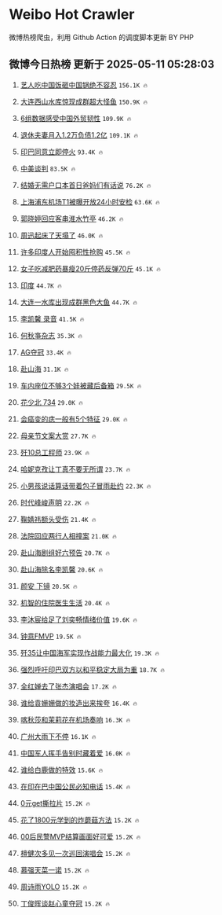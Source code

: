 # Weibo Hot Crawler 



微博热榜爬虫，利用 Github Action 的调度脚本更新 BY PHP 


## 微博今日热榜 更新于 2025-05-11 05:28:03 
1. [艺人吃中国饭砸中国锅绝不容忍](https://s.weibo.com/weibo?q=%23%E8%89%BA%E4%BA%BA%E5%90%83%E4%B8%AD%E5%9B%BD%E9%A5%AD%E7%A0%B8%E4%B8%AD%E5%9B%BD%E9%94%85%E7%BB%9D%E4%B8%8D%E5%AE%B9%E5%BF%8D%23&t=31&band_rank=1&Refer=top) `156.1K 🔥` 

1. [大连西山水库惊现成群超大怪鱼](https://s.weibo.com/weibo?q=%23%E5%A4%A7%E8%BF%9E%E8%A5%BF%E5%B1%B1%E6%B0%B4%E5%BA%93%E6%83%8A%E7%8E%B0%E6%88%90%E7%BE%A4%E8%B6%85%E5%A4%A7%E6%80%AA%E9%B1%BC%23&t=31&band_rank=2&Refer=top) `150.9K 🔥` 

1. [6组数据感受中国外贸韧性](https://s.weibo.com/weibo?q=%236%E7%BB%84%E6%95%B0%E6%8D%AE%E6%84%9F%E5%8F%97%E4%B8%AD%E5%9B%BD%E5%A4%96%E8%B4%B8%E9%9F%A7%E6%80%A7%23&t=31&band_rank=3&Refer=top) `109.9K 🔥` 

1. [退休夫妻月入1.2万负债1.2亿](https://s.weibo.com/weibo?q=%23%E9%80%80%E4%BC%91%E5%A4%AB%E5%A6%BB%E6%9C%88%E5%85%A51.2%E4%B8%87%E8%B4%9F%E5%80%BA1.2%E4%BA%BF%23&t=31&band_rank=4&Refer=top) `109.1K 🔥` 

1. [印巴同意立即停火](https://s.weibo.com/weibo?q=%23%E5%8D%B0%E5%B7%B4%E5%90%8C%E6%84%8F%E7%AB%8B%E5%8D%B3%E5%81%9C%E7%81%AB%23&t=31&band_rank=5&Refer=top) `93.4K 🔥` 

1. [中美谈判](https://s.weibo.com/weibo?q=%E4%B8%AD%E7%BE%8E%E8%B0%88%E5%88%A4&t=31&band_rank=6&Refer=top) `83.5K 🔥` 

1. [结婚无需户口本首日爸妈们有话说](https://s.weibo.com/weibo?q=%23%E7%BB%93%E5%A9%9A%E6%97%A0%E9%9C%80%E6%88%B7%E5%8F%A3%E6%9C%AC%E9%A6%96%E6%97%A5%E7%88%B8%E5%A6%88%E4%BB%AC%E6%9C%89%E8%AF%9D%E8%AF%B4%23&t=31&band_rank=7&Refer=top) `76.2K 🔥` 

1. [上海浦东机场T1被曝开放24小时安检](https://s.weibo.com/weibo?q=%23%E4%B8%8A%E6%B5%B7%E6%B5%A6%E4%B8%9C%E6%9C%BA%E5%9C%BAT1%E8%A2%AB%E6%9B%9D%E5%BC%80%E6%94%BE24%E5%B0%8F%E6%97%B6%E5%AE%89%E6%A3%80%23&t=31&band_rank=8&Refer=top) `63.6K 🔥` 

1. [郭晓婷回应客串淮水竹亭](https://s.weibo.com/weibo?q=%23%E9%83%AD%E6%99%93%E5%A9%B7%E5%9B%9E%E5%BA%94%E5%AE%A2%E4%B8%B2%E6%B7%AE%E6%B0%B4%E7%AB%B9%E4%BA%AD%23&t=31&band_rank=9&Refer=top) `46.2K 🔥` 

1. [周迅起床了天塌了](https://s.weibo.com/weibo?q=%23%E5%91%A8%E8%BF%85%E8%B5%B7%E5%BA%8A%E4%BA%86%E5%A4%A9%E5%A1%8C%E4%BA%86%23&t=31&band_rank=10&Refer=top) `46.0K 🔥` 

1. [许多印度人开始囤积性抢购](https://s.weibo.com/weibo?q=%23%E8%AE%B8%E5%A4%9A%E5%8D%B0%E5%BA%A6%E4%BA%BA%E5%BC%80%E5%A7%8B%E5%9B%A4%E7%A7%AF%E6%80%A7%E6%8A%A2%E8%B4%AD%23&t=31&band_rank=11&Refer=top) `45.5K 🔥` 

1. [女子吃减肥药暴瘦20斤停药反弹70斤](https://s.weibo.com/weibo?q=%23%E5%A5%B3%E5%AD%90%E5%90%83%E5%87%8F%E8%82%A5%E8%8D%AF%E6%9A%B4%E7%98%A620%E6%96%A4%E5%81%9C%E8%8D%AF%E5%8F%8D%E5%BC%B970%E6%96%A4%23&t=31&band_rank=12&Refer=top) `45.1K 🔥` 

1. [印度](https://s.weibo.com/weibo?q=%E5%8D%B0%E5%BA%A6&t=31&band_rank=13&Refer=top) `44.7K 🔥` 

1. [大连一水库出现成群黑色大鱼](https://s.weibo.com/weibo?q=%23%E5%A4%A7%E8%BF%9E%E4%B8%80%E6%B0%B4%E5%BA%93%E5%87%BA%E7%8E%B0%E6%88%90%E7%BE%A4%E9%BB%91%E8%89%B2%E5%A4%A7%E9%B1%BC%23&t=31&band_rank=14&Refer=top) `44.7K 🔥` 

1. [李凯馨 录音](https://s.weibo.com/weibo?q=%E6%9D%8E%E5%87%AF%E9%A6%A8%20%E5%BD%95%E9%9F%B3&t=31&band_rank=15&Refer=top) `41.5K 🔥` 

1. [何秋亊杂志](https://s.weibo.com/weibo?q=%23%E4%BD%95%E7%A7%8B%E4%BA%8A%E6%9D%82%E5%BF%97%23&t=31&band_rank=16&Refer=top) `35.3K 🔥` 

1. [AG夺冠](https://s.weibo.com/weibo?q=AG%E5%A4%BA%E5%86%A0&t=31&band_rank=17&Refer=top) `33.4K 🔥` 

1. [赴山海](https://s.weibo.com/weibo?q=%E8%B5%B4%E5%B1%B1%E6%B5%B7&t=31&band_rank=18&Refer=top) `31.1K 🔥` 

1. [车内座位不够3个娃被藏后备箱](https://s.weibo.com/weibo?q=%23%E8%BD%A6%E5%86%85%E5%BA%A7%E4%BD%8D%E4%B8%8D%E5%A4%9F3%E4%B8%AA%E5%A8%83%E8%A2%AB%E8%97%8F%E5%90%8E%E5%A4%87%E7%AE%B1%23&t=31&band_rank=19&Refer=top) `29.5K 🔥` 

1. [花少北 734](https://s.weibo.com/weibo?q=%E8%8A%B1%E5%B0%91%E5%8C%97%20734&t=31&band_rank=20&Refer=top) `29.0K 🔥` 

1. [会癌变的痣一般有5个特征](https://s.weibo.com/weibo?q=%23%E4%BC%9A%E7%99%8C%E5%8F%98%E7%9A%84%E7%97%A3%E4%B8%80%E8%88%AC%E6%9C%895%E4%B8%AA%E7%89%B9%E5%BE%81%23&t=31&band_rank=21&Refer=top) `29.0K 🔥` 

1. [母亲节文案大赏](https://s.weibo.com/weibo?q=%E6%AF%8D%E4%BA%B2%E8%8A%82%E6%96%87%E6%A1%88%E5%A4%A7%E8%B5%8F&t=31&band_rank=22&Refer=top) `27.7K 🔥` 

1. [歼10总工程师](https://s.weibo.com/weibo?q=%E6%AD%BC10%E6%80%BB%E5%B7%A5%E7%A8%8B%E5%B8%88&t=31&band_rank=23&Refer=top) `23.9K 🔥` 

1. [哈妮克孜让丁真不要无所谓](https://s.weibo.com/weibo?q=%E5%93%88%E5%A6%AE%E5%85%8B%E5%AD%9C%E8%AE%A9%E4%B8%81%E7%9C%9F%E4%B8%8D%E8%A6%81%E6%97%A0%E6%89%80%E8%B0%93&t=31&band_rank=24&Refer=top) `23.7K 🔥` 

1. [小男孩说话算话带着包子冒雨赴约](https://s.weibo.com/weibo?q=%23%E5%B0%8F%E7%94%B7%E5%AD%A9%E8%AF%B4%E8%AF%9D%E7%AE%97%E8%AF%9D%E5%B8%A6%E7%9D%80%E5%8C%85%E5%AD%90%E5%86%92%E9%9B%A8%E8%B5%B4%E7%BA%A6%23&t=31&band_rank=25&Refer=top) `22.3K 🔥` 

1. [时代峰峻声明](https://s.weibo.com/weibo?q=%23%E6%97%B6%E4%BB%A3%E5%B3%B0%E5%B3%BB%E5%A3%B0%E6%98%8E%23&t=31&band_rank=26&Refer=top) `22.2K 🔥` 

1. [鞠婧祎额头受伤](https://s.weibo.com/weibo?q=%23%E9%9E%A0%E5%A9%A7%E7%A5%8E%E9%A2%9D%E5%A4%B4%E5%8F%97%E4%BC%A4%23&t=31&band_rank=27&Refer=top) `21.4K 🔥` 

1. [法院回应两行人相撞案](https://s.weibo.com/weibo?q=%23%E6%B3%95%E9%99%A2%E5%9B%9E%E5%BA%94%E4%B8%A4%E8%A1%8C%E4%BA%BA%E7%9B%B8%E6%92%9E%E6%A1%88%23&t=31&band_rank=28&Refer=top) `21.0K 🔥` 

1. [赴山海剧组好六预告](https://s.weibo.com/weibo?q=%23%E8%B5%B4%E5%B1%B1%E6%B5%B7%E5%89%A7%E7%BB%84%E5%A5%BD%E5%85%AD%E9%A2%84%E5%91%8A%23&t=31&band_rank=29&Refer=top) `20.7K 🔥` 

1. [赴山海除名李凯馨](https://s.weibo.com/weibo?q=%23%E8%B5%B4%E5%B1%B1%E6%B5%B7%E9%99%A4%E5%90%8D%E6%9D%8E%E5%87%AF%E9%A6%A8%23&t=31&band_rank=30&Refer=top) `20.6K 🔥` 

1. [颜安 下镜](https://s.weibo.com/weibo?q=%E9%A2%9C%E5%AE%89%20%E4%B8%8B%E9%95%9C&t=31&band_rank=31&Refer=top) `20.5K 🔥` 

1. [机智的住院医生生活](https://s.weibo.com/weibo?q=%E6%9C%BA%E6%99%BA%E7%9A%84%E4%BD%8F%E9%99%A2%E5%8C%BB%E7%94%9F%E7%94%9F%E6%B4%BB&t=31&band_rank=32&Refer=top) `20.4K 🔥` 

1. [李沐宸给足了刘奕畅情绪价值](https://s.weibo.com/weibo?q=%E6%9D%8E%E6%B2%90%E5%AE%B8%E7%BB%99%E8%B6%B3%E4%BA%86%E5%88%98%E5%A5%95%E7%95%85%E6%83%85%E7%BB%AA%E4%BB%B7%E5%80%BC&t=31&band_rank=33&Refer=top) `19.6K 🔥` 

1. [钟意FMVP](https://s.weibo.com/weibo?q=%E9%92%9F%E6%84%8FFMVP&t=31&band_rank=34&Refer=top) `19.5K 🔥` 

1. [歼35让中国海军实现作战能力最大化](https://s.weibo.com/weibo?q=%23%E6%AD%BC35%E8%AE%A9%E4%B8%AD%E5%9B%BD%E6%B5%B7%E5%86%9B%E5%AE%9E%E7%8E%B0%E4%BD%9C%E6%88%98%E8%83%BD%E5%8A%9B%E6%9C%80%E5%A4%A7%E5%8C%96%23&t=31&band_rank=35&Refer=top) `19.3K 🔥` 

1. [强烈呼吁印巴双方以和平稳定大局为重](https://s.weibo.com/weibo?q=%23%E5%BC%BA%E7%83%88%E5%91%BC%E5%90%81%E5%8D%B0%E5%B7%B4%E5%8F%8C%E6%96%B9%E4%BB%A5%E5%92%8C%E5%B9%B3%E7%A8%B3%E5%AE%9A%E5%A4%A7%E5%B1%80%E4%B8%BA%E9%87%8D%23&t=31&band_rank=36&Refer=top) `18.7K 🔥` 

1. [全红婵去了张杰演唱会](https://s.weibo.com/weibo?q=%23%E5%85%A8%E7%BA%A2%E5%A9%B5%E5%8E%BB%E4%BA%86%E5%BC%A0%E6%9D%B0%E6%BC%94%E5%94%B1%E4%BC%9A%23&t=31&band_rank=37&Refer=top) `17.2K 🔥` 

1. [谁给袁姗姗做的妆造出来挨夸](https://s.weibo.com/weibo?q=%E8%B0%81%E7%BB%99%E8%A2%81%E5%A7%97%E5%A7%97%E5%81%9A%E7%9A%84%E5%A6%86%E9%80%A0%E5%87%BA%E6%9D%A5%E6%8C%A8%E5%A4%B8&t=31&band_rank=38&Refer=top) `16.4K 🔥` 

1. [喀秋莎和茉莉花在机场奏响](https://s.weibo.com/weibo?q=%23%E5%96%80%E7%A7%8B%E8%8E%8E%E5%92%8C%E8%8C%89%E8%8E%89%E8%8A%B1%E5%9C%A8%E6%9C%BA%E5%9C%BA%E5%A5%8F%E5%93%8D%23&t=31&band_rank=39&Refer=top) `16.3K 🔥` 

1. [广州大雨下不停](https://s.weibo.com/weibo?q=%23%E5%B9%BF%E5%B7%9E%E5%A4%A7%E9%9B%A8%E4%B8%8B%E4%B8%8D%E5%81%9C%23&t=31&band_rank=40&Refer=top) `16.1K 🔥` 

1. [中国军人挥手告别时藏着爱](https://s.weibo.com/weibo?q=%23%E4%B8%AD%E5%9B%BD%E5%86%9B%E4%BA%BA%E6%8C%A5%E6%89%8B%E5%91%8A%E5%88%AB%E6%97%B6%E8%97%8F%E7%9D%80%E7%88%B1%23&t=31&band_rank=41&Refer=top) `16.0K 🔥` 

1. [谁给白鹿做的特效](https://s.weibo.com/weibo?q=%23%E8%B0%81%E7%BB%99%E7%99%BD%E9%B9%BF%E5%81%9A%E7%9A%84%E7%89%B9%E6%95%88%23&t=31&band_rank=42&Refer=top) `15.6K 🔥` 

1. [在印在巴中国公民必知电话](https://s.weibo.com/weibo?q=%23%E5%9C%A8%E5%8D%B0%E5%9C%A8%E5%B7%B4%E4%B8%AD%E5%9B%BD%E5%85%AC%E6%B0%91%E5%BF%85%E7%9F%A5%E7%94%B5%E8%AF%9D%23&t=31&band_rank=43&Refer=top) `15.4K 🔥` 

1. [0元get撕拉片](https://s.weibo.com/weibo?q=0%E5%85%83get%E6%92%95%E6%8B%89%E7%89%87&t=31&band_rank=44&Refer=top) `15.2K 🔥` 

1. [花了1800元学到的炸蘑菇方法](https://s.weibo.com/weibo?q=%E8%8A%B1%E4%BA%861800%E5%85%83%E5%AD%A6%E5%88%B0%E7%9A%84%E7%82%B8%E8%98%91%E8%8F%87%E6%96%B9%E6%B3%95&t=31&band_rank=45&Refer=top) `15.2K 🔥` 

1. [00后民警MVP结算画面好可爱](https://s.weibo.com/weibo?q=%2300%E5%90%8E%E6%B0%91%E8%AD%A6MVP%E7%BB%93%E7%AE%97%E7%94%BB%E9%9D%A2%E5%A5%BD%E5%8F%AF%E7%88%B1%23&t=31&band_rank=46&Refer=top) `15.2K 🔥` 

1. [檀健次多见一次巡回演唱会](https://s.weibo.com/weibo?q=%23%E6%AA%80%E5%81%A5%E6%AC%A1%E5%A4%9A%E8%A7%81%E4%B8%80%E6%AC%A1%E5%B7%A1%E5%9B%9E%E6%BC%94%E5%94%B1%E4%BC%9A%23&t=31&band_rank=47&Refer=top) `15.2K 🔥` 

1. [慕强天菜一诺](https://s.weibo.com/weibo?q=%E6%85%95%E5%BC%BA%E5%A4%A9%E8%8F%9C%E4%B8%80%E8%AF%BA&t=31&band_rank=48&Refer=top) `15.2K 🔥` 

1. [周诗雨YOLO](https://s.weibo.com/weibo?q=%23%E5%91%A8%E8%AF%97%E9%9B%A8YOLO%23&t=31&band_rank=49&Refer=top) `15.2K 🔥` 

1. [丁俊晖谈赵心童夺冠](https://s.weibo.com/weibo?q=%23%E4%B8%81%E4%BF%8A%E6%99%96%E8%B0%88%E8%B5%B5%E5%BF%83%E7%AB%A5%E5%A4%BA%E5%86%A0%23&t=31&band_rank=50&Refer=top) `15.2K 🔥` 

